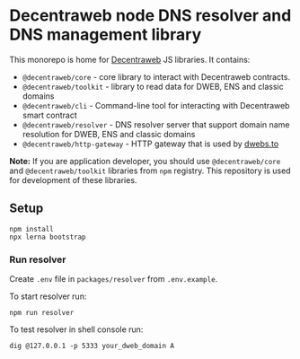 # Decentraweb node DNS resolver and DNS management library

This monorepo is home for [Decentraweb](https://www.decentraweb.org/) JS libraries. It contains:
- `@decentraweb/core` - core library to interact with Decentraweb contracts.
- `@decentraweb/toolkit` - library to read data for DWEB, ENS and classic domains
- `@decentraweb/cli` - Command-line tool for interacting with Decentraweb smart contract
- `@decentraweb/resolver` - DNS resolver server that support domain name resolution for DWEB, ENS and classic domains
- `@decentraweb/http-gateway` - HTTP gateway that is used by [dwebs.to](https://dwebs.to)

**Note:** If you are application developer, you should use `@decentraweb/core` and `@decentraweb/toolkit` libraries from
`npm` registry. This repository is used for development of these libraries.

## Setup
```shell
npm install
npx lerna bootstrap
```
### Run resolver
Create `.env` file in `packages/resolver` from `.env.example`.

To start resolver run:
```shell
npm run resolver 
```
To test resolver in shell console run:
```shell
dig @127.0.0.1 -p 5333 your_dweb_domain A
```
